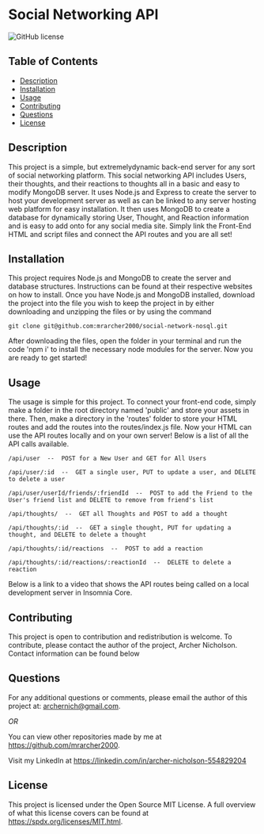 # Social Networking API
![GitHub license](https://img.shields.io/badge/license-MIT-green)

## Table of Contents

* [Description](#description)
* [Installation](#installation)
* [Usage](#usage)
* [Contributing](#contributing)
* [Questions](#questions)
* [License](#license)

## Description

This project is a simple, but extremelydynamic back-end server for any sort of social networking platform. This social networking API includes Users, their thoughts, and their reactions to thoughts all in a basic and easy to modify MongoDB server. It uses Node.js and Express to create the server to host your development server as well as can be linked to any server hosting web platform for easy installation. It then uses MongoDB to create a database for dynamically storing User, Thought, and Reaction information and is easy to add onto for any social media site. Simply link the Front-End HTML and script files and connect the API routes and you are all set!

## Installation

This project requires Node.js and MongoDB to create the server and database structures. Instructions can be found at their respective websites on how to install. Once you have Node.js and MongoDB installed, download the project into the file you wish to keep the project in by either downloading and unzipping the files or by using the command 

``` 
git clone git@github.com:mrarcher2000/social-network-nosql.git 
```

After downloading the files, open the folder in your terminal and run the code 'npm i' to install the necessary node modules for the server. Now you are ready to get started!

## Usage

The usage is simple for this project. To connect your front-end code, simply make a folder in the root directory named 'public' and store your assets in there. Then, make a directory in the 'routes' folder to store your HTML routes and add the routes into the routes/index.js file. Now your HTML can use the API routes locally and on your own server! Below is a list of all the API calls available.

 ```
 /api/user  --  POST for a New User and GET for All Users 

 /api/user/:id  --  GET a single user, PUT to update a user, and DELETE to delete a user 

 /api/user/userId/friends/:friendId  --  POST to add the Friend to the User's friend list and DELETE to remove from friend's list 
 
 /api/thoughts/  --  GET all Thoughts and POST to add a thought 
 
 /api/thoughts/:id  --  GET a single thought, PUT for updating a thought, and DELETE to delete a thought 
 
 /api/thoughts/:id/reactions  --  POST to add a reaction 
 
 /api/thoughts/:id/reactions/:reactionId  --  DELETE to delete a reaction 
 ```
 
 Below is a link to a video that shows the API routes being called on a local development server in Insomnia Core. 

## Contributing

This project is open to contribution and redistribution is welcome. To contribute, please contact the author of the project, Archer Nicholson. Contact information can be found below


## Questions

For any additional questions or comments, please email the author of this project at: 
archernich@gmail.com.

*OR*

You can view other repositories made by me at https://github.com/mrarcher2000.

Visit my LinkedIn at https://linkedin.com/in/archer-nicholson-554829204

## License
    
This project is licensed under the Open Source MIT License.
A full overview of what this license covers can be found at https://spdx.org/licenses/MIT.html.
    

